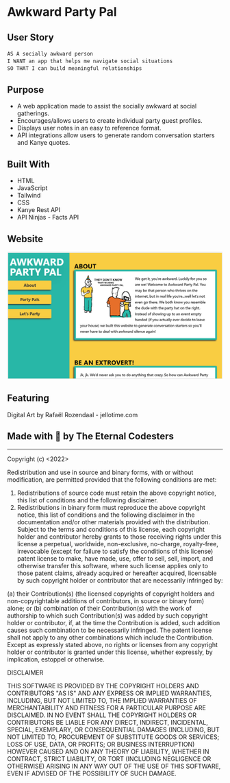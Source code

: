 # Awkward Party Pal

## User Story
```md
AS A socially awkward person
I WANT an app that helps me navigate social situations
SO THAT I can build meaningful relationships
```

## Purpose
* A web application made to assist the socially awkward at social gatherings.
* Encourages/allows users to create individual party guest profiles.
* Displays user notes in an easy to reference format.
* API integrations allow users to generate random conversation starters and Kanye quotes.

## Built With
* HTML
* JavaScript
* Tailwind
* CSS
* Kanye Rest API
* API Ninjas - Facts API

## Website

![ScreenShot](./assets/images/awkward-party-pal-screenshot.png)

## Featuring
Digital Art by Rafaël Rozendaal - jellotime.com

## Made with 🎉 by The Eternal Codesters

- - - 

Copyright (c) <2022> <The Eternal Codesters>

Redistribution and use in source and binary forms, with or without modification, are permitted provided that the following conditions are met:

1. Redistributions of source code must retain the above copyright notice, this list of conditions and the following disclaimer.
2. Redistributions in binary form must reproduce the above copyright notice, this list of conditions and the following disclaimer in the documentation and/or other materials provided with the distribution.
Subject to the terms and conditions of this license, each copyright holder and contributor hereby grants to those receiving rights under this license a perpetual, worldwide, non-exclusive, no-charge, royalty-free, irrevocable (except for failure to satisfy the conditions of this license) patent license to make, have made, use, offer to sell, sell, import, and otherwise transfer this software, where such license applies only to those patent claims, already acquired or hereafter acquired, licensable by such copyright holder or contributor that are necessarily infringed by:

(a) their Contribution(s) (the licensed copyrights of copyright holders and non-copyrightable additions of contributors, in source or binary form) alone; or
(b) combination of their Contribution(s) with the work of authorship to which such Contribution(s) was added by such copyright holder or contributor, if, at the time the Contribution is added, such addition causes such combination to be necessarily infringed. The patent license shall not apply to any other combinations which include the Contribution.
Except as expressly stated above, no rights or licenses from any copyright holder or contributor is granted under this license, whether expressly, by implication, estoppel or otherwise.

DISCLAIMER

THIS SOFTWARE IS PROVIDED BY THE COPYRIGHT HOLDERS AND CONTRIBUTORS "AS IS" AND ANY EXPRESS OR IMPLIED WARRANTIES, INCLUDING, BUT NOT LIMITED TO, THE IMPLIED WARRANTIES OF MERCHANTABILITY AND FITNESS FOR A PARTICULAR PURPOSE ARE DISCLAIMED. IN NO EVENT SHALL THE COPYRIGHT HOLDERS OR CONTRIBUTORS BE LIABLE FOR ANY DIRECT, INDIRECT, INCIDENTAL, SPECIAL, EXEMPLARY, OR CONSEQUENTIAL DAMAGES (INCLUDING, BUT NOT LIMITED TO, PROCUREMENT OF SUBSTITUTE GOODS OR SERVICES; LOSS OF USE, DATA, OR PROFITS; OR BUSINESS INTERRUPTION) HOWEVER CAUSED AND ON ANY THEORY OF LIABILITY, WHETHER IN CONTRACT, STRICT LIABILITY, OR TORT (INCLUDING NEGLIGENCE OR OTHERWISE) ARISING IN ANY WAY OUT OF THE USE OF THIS SOFTWARE, EVEN IF ADVISED OF THE POSSIBILITY OF SUCH DAMAGE.


